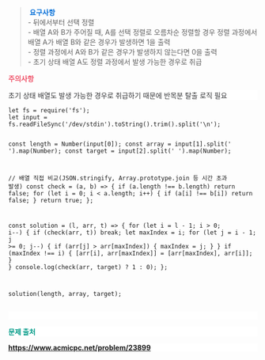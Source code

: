 <blockquote data-ke-style="style3"><span style="color: #006dd7;"><b> &nbsp;요구사항</b></span><br />- 뒤에서부터 선택 정렬<br />- 배열 A와 B가 주어질 때, A를 선택 정렬로 오름차순 정렬할 경우 정렬 과정에서 배열 A가 배열 B와 같은 경우가 발생하면 1을 출력<br />- 정렬 과정에서 A와 B가 같은 경우가 발생하지 않는다면 0을 출력&nbsp;<br />- 초기 상태 배열 A도 정렬 과정에서 발생 가능한 경우로 취급</blockquote>
<p data-ke-size="size16"><span style="color: #ef5369;"><b>주의사항</b></span></p>
<p style="background-color: #ffffff; color: #353638; text-align: left;" data-ke-size="size16">초기 상태 배열도 발생 가능한 경우로 취급하기 때문에 반목분 탈출 로직 필요</p>
<pre id="code_1722495482301" class="javascript" data-ke-language="javascript" data-ke-type="codeblock"><code>let fs = require('fs');
let input = fs.readFileSync('/dev/stdin').toString().trim().split('\n');

const length = Number(input[0]);
const array = input[1].split(' ').map(Number);
const target = input[2].split(' ').map(Number);

// 배열 직접 비교(JSON.stringify, Array.prototype.join 등 시간 초과 발생)
const check = (a, b) =&gt; {
	if (a.length !== b.length) return false;
	for (let i = 0; i &lt; a.length; i++) {
		if (a[i] !== b[i]) return false;
	}
	return true;
};

const solution = (l, arr, t) =&gt; {
    for (let i = l - 1; i &gt; 0; i--) {
        if (check(arr, t)) break;
        let maxIndex = i;
        for (let j = i - 1; j &gt;= 0; j--) {
            if (arr[j] &gt; arr[maxIndex]) {
                maxIndex = j;
            }
        }
        if (maxIndex !== i) {
            [arr[i], arr[maxIndex]] = [arr[maxIndex], arr[i]];
        }
    }
    console.log(check(arr, target) ? 1 : 0);
};

solution(length, array, target);</code></pre>
<p style="background-color: #ffffff; color: #353638; text-align: left;" data-ke-size="size16">&nbsp;</p>
<p style="background-color: #ffffff; color: #353638; text-align: left;" data-ke-size="size16"><span style="color: #009a87;"><b> 문제 출처</b></span></p>
<p style="background-color: #ffffff; color: #353638; text-align: left;" data-ke-size="size16"><span style="color: #009a87;"><b><a href="https://www.acmicpc.net/problem/23883">https://www.acmicpc.net/problem/23899</a></b></span></p>